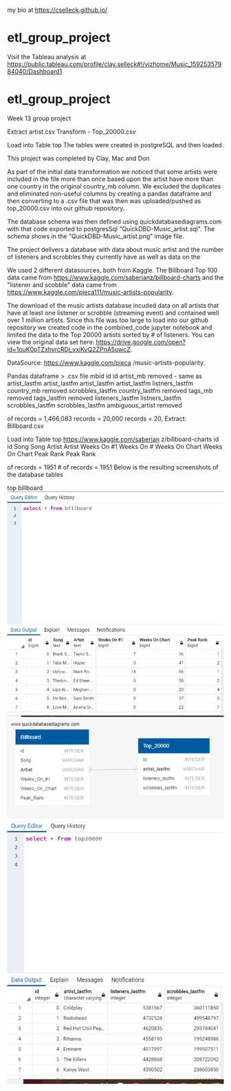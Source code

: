 my bio at https://cselleck.github.io/
# etl_group_project

Visit the Tableau analysis at https://public.tableau.com/profile/clay.selleck#!/vizhome/Music_15925357984040/Dashboard1

# etl_group_project
Week 13 group project

Extract artist.csv Transform - Top_20000.csv

Load into Table
top
The tables were created in postgreSQL and then loaded.

This project was completed by Clay, Mac and Don

As part of the initial data transformation we noticed that some artists were included in the file more than once based upon the artist
have more than one country in the original country_mb column. We excluded the duplicates and eliminated non-useful columns by creating
a pandas dataframe and then converting to a .csv file that was then was uploaded/pushed as top_20000.csv into our github repository.

The database schema was then defined using quickdatabasediagrams.com with that code exported to postgresSql "QuickDBD-Music_artist.sql".
The schema shows in the "QuickDBD-Music_artist.png" image file.

The project delivers a database with data about music artist and the number of listeners and scrobbles they currently have as well as data on the

We used 2 different datasources, both from Kaggle. The Billboard Top 100 data came from https://www.kaggle.com/saberianz/billboard-charts
and the "listener and scobble" data came from https://www.kaggle.com/pieca111/music-artists-popularity.

The download of the music artists database incuded data on all artists that have at least one listener or scrobble (streaming event) and
contained well over 1 million artists. Since this file was too large to load into our github repository we created code in the
combined_code jupyter notebook and limited the data to the Top 20000 artists sorted by # of listeners. You can view the original data set
here: https://drive.google.com/open?id=1ouK0pTZxhyrcRDj_yxiKvQ2ZPnA5uwcZ.

DataSource:
https://www.kaggle.com/pieca
/music-artists-popularity.

Pandas dataframe > .csv
file
mbid id id
artist_mb removed - same as artist_lastfm artist_lastfm
artist_lastfm artist_lastfm listners_lastfm
country_mb removed scrobbles_lastfm
country_lastfm removed
tags_mb removed
tags_lastfm removed
listeners_lastfm listners_lastfm
scrobbles_lastfm scrobbles_lastfm
ambiguous_artist removed

of records = 1,466,083 records = 20,000 records = 20,
Extract: Billboard.csv

Load into Table
top
https://www.kaggle.com/saberian
z/billboard-charts
id id
Song Song
Artist Artist
Weeks On #1 Weeks On #
Weeks On Chart Weeks On Chart
Peak Rank Peak Rank

of records = 1951 # of records = 1951
Below is the resulting screenshots of the database tables

top
billboard
![4-scatter](billboard_table_screenshot.png)
![QuickDBD-Music_artist.png](QuickDBD-Music_artist.png)
![top20000_screenshot.png](top20000_screenshot.png)
